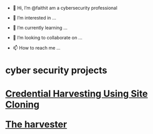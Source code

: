 - 👋 Hi, I’m @faithit am a cybersecurity professional

- 👀 I’m interested in ...
- 🌱 I’m currently learning ...
- 💞️ I’m looking to collaborate on ...
- 📫 How to reach me ...

 <h1>cyber security projects <h1>
  
 [Credential Harvesting Using Site Cloning](https://github.com/faithit/-Credential-Harvesting-Using-Site-Cloning)
  
  [The harvester](https://github.com/faithit/-Credential-Harvesting-Using-Site-Cloning)
  
  
<!---
faithit/faithit is a ✨ special ✨ repository because its `README.md` (this file) appears on your GitHub profile.
You can click the Preview link to take a look at your changes.
--->
